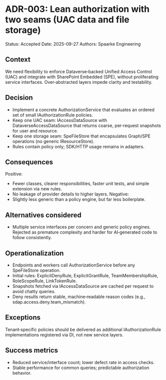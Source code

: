# ADR-003: Lean authorization with two seams (UAC data and file storage)
Status: Accepted
Date: 2025-09-27
Authors: Spaarke Engineering

## Context
We need flexibility to enforce Dataverse‑backed Unified Access Control (UAC) and integrate with SharePoint Embedded (SPE), without proliferating service interfaces. Over‑abstracted layers impede clarity and testability.

## Decision
- Implement a concrete AuthorizationService that evaluates an ordered set of small IAuthorizationRule policies.
- Keep one UAC seam: IAccessDataSource with DataverseAccessDataSource that returns coarse, per‑request snapshots for user and resource.
- Keep one storage seam: SpeFileStore that encapsulates Graph/SPE operations (no generic IResourceStore).
- Rules contain policy only; SDK/HTTP usage remains in adapters.

## Consequences
Positive:
- Fewer classes, clearer responsibilities, faster unit tests, and simple extension via new rules.
- No leakage of provider details to higher layers.
Negative:
- Slightly less generic than a policy engine, but far less boilerplate.

## Alternatives considered
- Multiple service interfaces per concern and generic policy engines. Rejected as premature complexity and harder for AI‑generated code to follow consistently.

## Operationalization
- Endpoints and workers call AuthorizationService before any SpeFileStore operation.
- Initial rules: ExplicitDenyRule, ExplicitGrantRule, TeamMembershipRule, RoleScopeRule, LinkTokenRule.
- Snapshots fetched via IAccessDataSource are cached per request to avoid chatty queries.
- Deny results return stable, machine‑readable reason codes (e.g., sdap.access.deny.team_mismatch).

## Exceptions
Tenant‑specific policies should be delivered as additional IAuthorizationRule implementations registered via DI, not new service layers.

## Success metrics
- Reduced service/interface count; lower defect rate in access checks.
- Stable performance for common queries; predictable authorization behavior.
